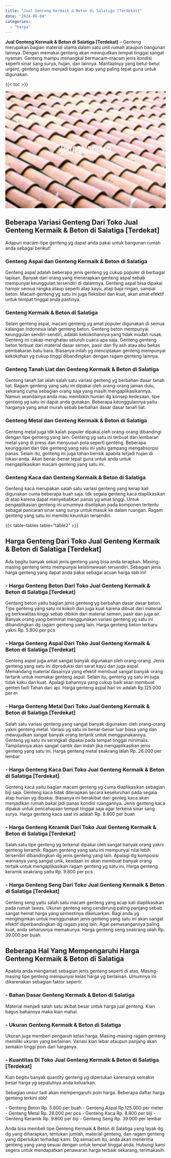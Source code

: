 ```yaml
---
title: "Jual Genteng Kermaik & Beton di Salatiga [Terdekat]"
date: "2024-08-04"
categories: 
  - "harga"
---
```


**Jual Genteng Kermaik & Beton di Salatiga \[Terdekat\]** – Genteng merupakan bagian material utama dalam satu unit rumah ataupun bangunan lainnya. Dengan memakai genteng akan mewujudkan tempat tinggal sangat nyaman. Genteng mampu menangkal bermacam-macam jenis kondisi seperti sinar sang surya, hujan, dan lainnya. Manfaatnya yang betul-betul urgent, genteng akan menjadi bagian atap yang paling tepat guna untuk digunakan.

{{< toc >}}

![Jual Genteng Kermaik & Beton di Salatiga [Terdekat]](/images/genteng-minimalis-murah31.png)

## Beberapa Variasi Genteng Dari Toko Jual Genteng Kermaik & Beton di Salatiga \[Terdekat\]

Adapun macam-tipe genteng yg dapat anda pakai untuk bangunan rumah anda sebagai berikut!

### Genteng Aspal dan Genteng Kermaik & Beton di Salatiga

Genteng aspal adalah beberapa jenis genteng yg cukup populer di berbagai lapisan. Banyak dari orang yang menerapkan genteng aspal sebab mempunyai keunggulan tersendiri di dalamnya. Genteng aspal bisa dipakai hampir semua rangka ataup seperti atap kayu, atap baja ringan, sampai beton. Macam genteng yg satu ini juga fleksibel dan kuat, akan amat efektif untuk tempat tinggal anda pastinya.

### Genteng Kermaik & Beton di Salatiga

Selain genteng aspal, macam genteng yg amat populer digunakan di semua kalangan Indonesia ialah genteng beton. Genteng beton mempunyai keunggulan sendiri-sendiri, adalah kekokohannya yang tidak mudah rusak. Genteng ini cakap menghalau seluruh cuaca apa saja. Genteng genteng beton terbuat dari material dasar semen, pasir dan fly ash atau abu bekas pembakaran batu bara. Biasanya inilah yg menciptakan genteng mempunyai kekokohan yg cukup tinggi dibandingkan dengan ragam genteng lainnya.

### Genteng Tanah Liat dan Genteng Kermaik & Beton di Salatiga

Genteng tanah liat ialah salah satu variasi genteng yg berbahan dasar tanah liat. Ragam genteng yang satu ini dipakai oleh orang-orang jaman dulu, sekarang cuma sebagian orang saja yang masih mengaplikasikannya. Namun seandainya anda mau membikin hunian dg konsep kedesaan, tipe genteng yg satu ini dapat anda gunakan. Beberapa keunggulannya yaitu harganya yang amat murah sebab berbahan dasar dasar tanah liat.

### Genteng Metal dan Genteng Kermaik & Beton di Salatiga

Genteng metal juga tdk kalah populer dipakai oleh orang-orang dibandingi dengan tipe genteng yang lain. Genteng yg satu ini terbuat dari lembaran metal yang di press dan menyusun pola seperti genteng. Beberapa keunggulan dari tipe genteng yang satu ini yaitu gampang mengabsorpsi panas. Selain itu, genteng ini juga tahan berisik apabila terjadi hujan di lokasi anda. Akan benar-benar tepat guna untuk anda untuk mengaplikasikan macam genteng yang satu ini.

### Genteng Kaca dan Genteng Kermaik & Beton di Salatiga

Genteng kaca merupakan salah satu variasi genteng yang kerap kali digunakan cuma beberapa buah saja. tdk segala genteng kaca diaplikasikan di atap karena dapat menyebabkan panas yg amat tinggi. Untuk pengaplikasian genteng ini umumnya diselipkan pada komponen tertentu sebagai pancaran sinar sang surya untuk masuk ke dalam ruangan. Ragam genteng yang satu ini memiliki keunikan tersendiri.

{{< table-tables table="table2" >}}

## Harga Genteng Dari Toko Jual Genteng Kermaik & Beton di Salatiga \[Terdekat\]

Ada begitu banyak sekali jenis genteng yang bisa anda terapkan. Masing-masing genteng tentu mempunyai keistimewaan tersendiri. Sebagian jenis harga genteng yang dapat anda pakai sebagai acuan harga sbb ini!

### \- Harga Genteng Beton Dari Toko Jual Genteng Kermaik & Beton di Salatiga \[Terdekat\]

Genteng beton yaitu bagian jenis genteng yg berbahan dasar dasar beton. Tipe genteng yang satu ini kokoh dan juga kuat karena dibuat dari material yg berkwalitas tinggi sebab dibikin dari material semen, pasir dan juga air. Banyak orang yang berminat menggunakan variasi genteng yg satu ini dibandingkan dg ragam genteng yang lain. Harga genteng beton terbaru yakni Rp. 5.800 per pcs

### \- Harga Genteng Aspal Dari Toko Jual Genteng Kermaik & Beton di Salatiga \[Terdekat\]

Genteng aspal juga amat sangat banyak digunakan oleh orang-orang. Jenis genteng yang satu ini diproduksi dari serat kayu dan juga aspal. Memandang material dasarnya yang efektif membuat sangat banyak orang tertarik untuk memakai genteng aspal. Selain itu, genteng yg satu ini juga tidak kaku dan kuat. Apalagi bahannya yang cukup baik akan membuat genten tadi Tahan dari api. Harga genteng aspal hari ini adalah Rp.125.000 per m

### \- Harga Genteng Metal Dari Toko Jual Genteng Kermaik & Beton di Salatiga \[Terdekat\]

Salah satu variasi genteng yang sangat banyak digunakan oleh orang-orang yakni genteng metal. Variasi yg satu ini benar-benar luar biasa yang dan mewujudkan sangat banyak orang tertarik untuk menggunakannya. Genteng yg satu ini seringkali dipakai pada tempat tinggal minimalis. Tampilannya akan sangat cantik dan indah jika mengaplikasikan jenis genteng yang satu ini. Harga genteng metal seakrang ialah Rp. 26.000 per lembar

### \- Harga Genteng Kaca Dari Toko Jual Genteng Kermaik & Beton di Salatiga \[Terdekat\]

Genteng kaca yaitu bagian macam genteng yg cuma diaplikasikan sebagian biji saja. Genteng kaca tidak diterapkan secara keseluruhan pada segala atap hunian yg dipakai. Biasanya ini berakibat dari genteg kaca akan menjadikan rumah bakal jadi panas kondisi ruangannya. Jenis genteng kaca dipakai untuk pencahayaan tempat tinggal saja agar terkena sinar sang surya. Harga genteng kaca saat ini adalah Rp. 8.800 per buah

### \- Harga Genteng Keramik Dari Toko Jual Genteng Kermaik & Beton di Salatiga \[Terdekat\]

Salah satu tipe genteng yg terkenal dipakai oleh sangat banyak orang yakni genteng keramik. Ragam genteng yang satu ini mempunyai nilai lebih tersendiri dibandingkan dg jenis genteng yang lain. Apalagi dg komposisi warnanya yang sangat unik, keadaan ini akan membuat banyak orang tertaik untuk mengaplikasikan ragam genteng yg satu ini. Harga genteng keramik seakrang yaitu Rp. 9.800 per pcs

### \- Harga Genteng Seng Dari Toko Jual Genteng Kermaik & Beton di Salatiga \[Terdekat\]

Genteng seng yaitu salah satu macam genteng yang acap kali diaplikasikan pada rumah lawas. Ukuran genteng seng cenderung paling panjang sebab sangat hemat harga yang semestinya dikeluarkan. Bagi anda yg menginginkan untuk menggunakan jenis genteng yang satu ini akan sangat efektif diperbandingkan dg ragam yang lain. Agar pemasangannya paling kuat, anda seharusnya memakunya. Harga genteng seng seakrang ialah Rp. 39.000 per buah

## Beberapa Hal Yang Mempengaruhi Harga Genteng Kermaik & Beton di Salatiga

Apabila anda mengamati sebagian jenis genteng seperti di atas, Masing-masing tipe genteng mempunyai kelas harga yg berlainan. Umumnya ini dikarenakan sebagian faktor seperti:

### \- Bahan Dasar Genteng Kermaik & Beton di Salatiga

Material menjadi salah satu akibat besar untuk harga jual genteng. Kian bagus bahannya maka kian mahal.

### \- Ukuran Genteng Kermaik & Beton di Salatiga

Ukuran juga memberi pengaruh kelas harga, Masing-masing ragam genteng memiliki ukuran yang berlainan. Variasi kian lebar ataupun panjang akan semakin tinggi poin dari harganya.

### \- Kuantitas Di Toko Jual Genteng Kermaik & Beton di Salatiga \[Terdekat\]

Kian begitu banyak quantity genteng yg diperlukan karenanya semakin besar harga yg sepatutnya anda keluarkan.

Sebagian unsur tadi akan mempengaruhi poin harga. Beberapa daftar harga genteng terkini sbb!

\- Genteng Beton Rp. 5.800 per buah - Genteng Aspal Rp.125.000 per meter - Genteng Metal Rp. 26.000 per pcs - Genteng Kaca Rp. 8.800 per biji - Genteng Keramik Rp. 9.800 per biji - Genteng Seng Rp. 39.000 per lembar

Anda bisa membeli tipe Genteng Kermaik & Beton di Salatiga yang layak dg dg yang diharapkan, tentukan jumlah, material genteng, dan ragam genteng yang diperlukan terhadap kami. Dg semacam itu, anda akan menerima genteng yang yang sesuai dengan untuk tempat tinggal anda. Hubungi kami segera untuk mendapatkan penawaran harga terbaik sekarang, terimakasih.
